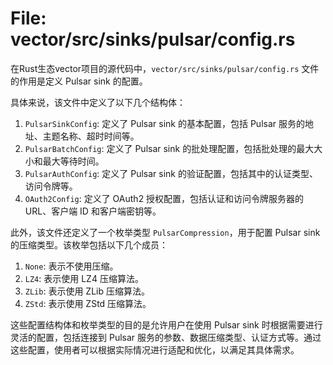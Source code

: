 # File: vector/src/sinks/pulsar/config.rs

在Rust生态vector项目的源代码中，`vector/src/sinks/pulsar/config.rs` 文件的作用是定义 Pulsar sink 的配置。

具体来说，该文件中定义了以下几个结构体：

1. `PulsarSinkConfig`: 定义了 Pulsar sink 的基本配置，包括 Pulsar 服务的地址、主题名称、超时时间等。
2. `PulsarBatchConfig`: 定义了 Pulsar sink 的批处理配置，包括批处理的最大大小和最大等待时间。
3. `PulsarAuthConfig`: 定义了 Pulsar sink 的验证配置，包括其中的认证类型、访问令牌等。
4. `OAuth2Config`: 定义了 OAuth2 授权配置，包括认证和访问令牌服务器的 URL、客户端 ID 和客户端密钥等。

此外，该文件还定义了一个枚举类型 `PulsarCompression`，用于配置 Pulsar sink 的压缩类型。该枚举包括以下几个成员：

1. `None`: 表示不使用压缩。
2. `LZ4`: 表示使用 LZ4 压缩算法。
3. `ZLib`: 表示使用 ZLib 压缩算法。
4. `ZStd`: 表示使用 ZStd 压缩算法。

这些配置结构体和枚举类型的目的是允许用户在使用 Pulsar sink 时根据需要进行灵活的配置，包括连接到 Pulsar 服务的参数、数据压缩类型、认证方式等。通过这些配置，使用者可以根据实际情况进行适配和优化，以满足其具体需求。

